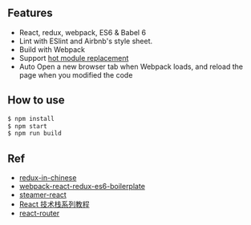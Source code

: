 ## Features

- React, redux, webpack, ES6 & Babel 6
- Lint with ESlint and Airbnb's style sheet.
- Build with Webpack
- Support [hot module replacement](https://webpack.github.io/docs/hot-module-replacement.html)
- Auto Open a new browser tab when Webpack loads, and reload the page when you modified the code

## How to use

```bash
$ npm install
$ npm start
$ npm run build
```

## Ref

- [redux-in-chinese](https://github.com/camsong/redux-in-chinese)
- [webpack-react-redux-es6-boilerplate](https://github.com/xiaoyann/webpack-react-redux-es6-boilerplate)
- [steamer-react](https://github.com/huangtubiao/steamer-react)
- [React 技术栈系列教程](http://www.ruanyifeng.com/blog/2016/09/react-technology-stack.html)
- [react-router](https://github.com/reactjs/react-router-tutorial)
